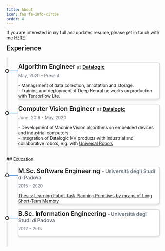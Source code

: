 ```yaml
---
title: About
icon: fas fa-info-circle
order: 4
---
```


<style>
.timeline {
    border-left: 5px solid #e6e9ed;
    padding: 1rem 0;
}

.timeline-card-primary {
    border-left-color: #4a89dc;
}

.timeline-card {
    position: relative;
    margin-left: 31px;
    border-left: 2px solid;
    margin-bottom: 1rem;
}

.shadow-sm {
    box-shadow: 0 .25rem .25rem rgba(0,0,0,.075)!important;
}

.card {
    position: relative;
    display: flex;
    flex-direction: column;
    min-width: 0;
    word-wrap: break-word;
    background-color: #fff;
    background-clip: border-box;
    border: 3px solid rgba(0,0,0,.125);
    border-radius: .5rem;
}
.timeline-card:after {
    content: '';
    display: inline-block;
    position: absolute;
    background-color: currentColor;
    width: 29px;
    height: 2px;
    top: 25px;
    left: -31px;
    z-index: 1;
}

:root {
    --bs-blue: #0d6efd;
    --bs-indigo: #6610f2;
    --bs-purple: #6f42c1;
    --bs-pink: #d63384;
    --bs-red: #dc3545;
    --bs-orange: #fd7e14;
    --bs-yellow: #ffc107;
    --bs-green: #198754;
    --bs-teal: #20c997;
    --bs-cyan: #0dcaf0;
    --bs-white: #fff;
    --bs-gray: #6c757d;
    --bs-gray-dark: #343a40;
    --bs-primary: #4A89DC;
    --bs-secondary: #656D78;
    --bs-success: #37BC9B;
    --bs-info: #3BAFDA;
    --bs-warning: #F6BB42;
    --bs-danger: #E9573F;
    --bs-light: #E6E9ED;
    --bs-dark: #434A54;
    --bs-font-sans-serif: "Roboto",-apple-system,BlinkMacSystemFont,"Segoe UI",Roboto,"Helvetica Neue",Arial,sans-serif,"Apple Color Emoji","Segoe UI Emoji","Segoe UI Symbol";
    --bs-font-monospace: SFMono-Regular,Menlo,Monaco,Consolas,"Liberation Mono","Courier New",monospace;
    --bs-gradient: linear-gradient(180deg, rgba(255, 255, 255, 0.15), rgba(255, 255, 255, 0));
}

::after, ::before {
    box-sizing: border-box;
}

.timeline-card:before {
    content: '';
    display: inline-block;
    position: absolute;
    background-color: #fff;
    border-radius: 10px;
    width: 12px;
    height: 12px;
    top: 20px;
    left: -43px;
    border: 2px solid;
    z-index: 2;
}

.timeline-card-primary:after {
    background-color: #4a89dc;
}


.mb-1 {
    margin-bottom: .5rem!important;
}

.mb-2 {
    margin-bottom: 1rem!important;
}

.h5, h5 {
    font-size: 1.25rem;
}

.h6, h6 {
    font-size: 1rem;
}

.h1, .h2, .h3, .h4, .h5, .h6, h1, h2, h3, h4, h5, h6 {
    margin-top: 0;
    margin-bottom: 1rem;
    font-family: Poppins,-apple-system,BlinkMacSystemFont,"Segoe UI",Roboto,"Helvetica Neue",Arial,sans-serif,"Apple Color Emoji","Segoe UI Emoji","Segoe UI Symbol";
    font-weight: 600;
    line-height: 1.2;
}

.text-small {
    font-size: .875rem;
}

.text-muted {
    color: #6c757d!important;
}

</style>

If you are interested in my full and updated resume, please get in touch with me <a href="/contacts">HERE</a>.

## Experience

<div class="timeline">
    <div class="timeline-card timeline-card-primary card shadow-sm">
        <div class="card-body">
            <div class="h5 mb-1">Algorithm Engineer <span class="text-muted h6">at <a href="https://www.datalogic.com/">Datalogic</a></span></div>
            <div class="text-muted text-small mb-2">May, 2020 - Present</div>
            <div>
            	- Management of data collection, annotation and storage.<br>
            	- Training and deployment of Deep Neural networks on production with Tensorflow Lite. <br>
            </div>
        </div>
    </div>
    <div class="timeline-card timeline-card-primary card shadow-sm">
        <div class="card-body">
            <div class="h5 mb-1">Computer Vision Engineer <span class="text-muted h6">at <a href="https://www.datalogic.com/">Datalogic</a></span></div>
            <div class="text-muted text-small mb-2">June, 2018 - May, 2020</div>
            <div>
            	- Development of Machine Vision algorithms on embedded devices and industrial computers.<br>
            	- Integration of Datalogic MV products with industrial and collaborative robots, e.g. with <a href="https://www.datalogic.com/urcaps">Universal Robots</a>
            </div>
        </div>
    </div>
</div>
## Education
<div class="timeline">
    <div class="timeline-card timeline-card-primary card shadow-sm">
        <div class="card-body">
            <div class="h5 mb-1">M.Sc. Software Engineering <span class="text-muted h6"> - Università degli Studi di Padova</span></div>
            <div class="text-muted text-small mb-2">2015 - 2020</div>
            <div><a href="http://tesi.cab.unipd.it/59668/1/Vendramin_Federico_1129661_Tesi.pdf">Thesis: Learning Robot Task Planning Primitives by means of Long Short-Term Memory</a></div>
        </div>
    </div>
    <div class="timeline-card timeline-card-primary card shadow-sm">
        <div class="card-body">
            <div class="h5 mb-1">B.Sc. Information Engineering <span class="text-muted h6"> - Università degli Studi di Padova</span></div>
            <div class="text-muted text-small mb-2">2012 - 2015</div>
        </div>
    </div>
</div>
